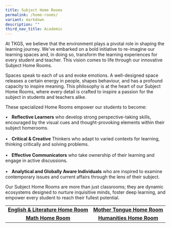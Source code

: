 ```yaml
---
title: Subject Home Rooms
permalink: /home-rooms/
variant: markdown
description: ""
third_nav_title: Academic
---
```

<p>At TKGS, we believe that the environment plays a pivotal role in shaping the learning journey. We've embarked on a bold initiative to re-imagine our learning spaces and, in doing so, transform the learning experiences for every student and teacher. This vision comes to life through our innovative Subject Home Rooms.</p>
<p>Spaces speak to each of us and evoke emotions. A well-designed space releases a certain energy in people, shapes behaviour, and has a profound capacity to inspire meaning. This philosophy is at the heart of our Subject Home Rooms, where every detail is crafted to inspire a passion for the subject in students and teachers alike.</p>
<p>These specialized Home Rooms empower our students to become:</p>
•&nbsp;&nbsp;&nbsp;<b>Reflective Learners</b> who develop strong perspective-taking skills, encouraged by the visual cues and thought-provoking elements within their subject homerooms.<br><br>
•&nbsp;&nbsp;&nbsp;<b>Critical &amp; Creative</b> Thinkers who adapt to varied contexts for learning, thinking critically and solving problems.<br><br>
•&nbsp;&nbsp;&nbsp;<b>Effective Communicators</b> who take ownership of their learning and engage in active discussions.<br><br>
•&nbsp;&nbsp;&nbsp;<b>Analytical and Globally Aware Individuals</b> who are inspired to examine contemporary issues and current affairs through the lens of their subject. <br>
<p>Our Subject Home Rooms are more than just classrooms; they are dynamic ecosystems designed to nurture inquisitive minds, foster deep learning, and empower every student to reach their fullest potential.</p>


<table>
	<tbody><tr>
	<td style="text-align: center;"> <a href="https://youtu.be/oKHDL43EuMY" target="_blank" rel="noopener"><strong>English &amp; Literature Home Room</strong>
		</a></td>
		<td style="text-align: center;"> <a href="https://youtu.be/fVe7VgBIyzo" target="_blank" rel="noopener"><strong>Mother Tongue Home Room</strong>
		</a></td>
	</tr>
	<tr>
	<td style="text-align: center;"> <a href="https://youtu.be/3wIuAiMRjx8" target="_blank" rel="noopener"><strong>Math Home Room</strong>
		</a></td>
		<td style="text-align: center;"> <a href="https://youtu.be/UlAbG5ieCkA" target="_blank" rel="noopener"><strong>Humanities Home Room</strong>
		</a></td>
			</tr>
	</tbody></table>
